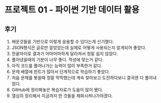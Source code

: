 # 프로젝트 01 - 파이썬 기반 데이터 활용

## 후기

1. 배운것들을 기반으로 이렇게 응용할 수 있다는게 신기했다.
2. JSON형식은 글로만 알았었는데 실제로 어떻게 사용되는지 알게되어 좋았다.
3. 한끝차이로 결과가 어마어마하게 달라져서 정말 쉽지 않았다.
4. 풀어냈을때의 기분이 너무 좋다. 적성에 맞는거 같다.
5. 아직 코드를 풀어나가는 능력이 많이 부족한거 같다.
6. 문제 배열에 힌트가 많아서 단계적으로 학습하기 좋았다.
7. 처음 문제를 봣을때 정말 막막했는데 계속 찾아보고 도전하다보니 결국엔 다 풀어내었다.
8. GitHub에 정리해놓은 복습자료가 도움이 많이 됐다. 
9. 열심히 정리해서 지금까지 한 것들을 체화시켜나가야겠다.